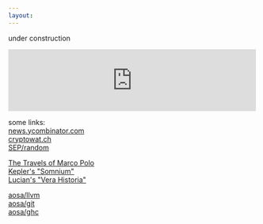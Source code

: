 ```yaml
---
layout:
---
```

under construction

<iframe width="500" height="125" src="https://clyp.it/zygg1leg/widget" frameborder="0"></iframe>

some links:<br>
[news.ycombinator.com](https://news.ycombinator.com)<br>
[cryptowat.ch](https://cryptowat.ch)<br>
[SEP/random](https://plato.stanford.edu/cgi-bin/encyclopedia/random)<br>

[The Travels of Marco Polo](https://en.wikisource.org/wiki/The_Travels_of_Marco_Polo)<br>
[Kepler's "Somnium"](https://somniumproject.wordpress.com/somnium)<br>
[Lucian's "Vera Historia"](http://lucianofsamosata.info/TheTrueHistory.html)<br>

[aosa/llvm](aosabook.org/en/llvm.html)<br>
[aosa/git](aosabook.org/en/git.html)<br>
[aosa/ghc](aosabook.org/en/ghc.html)<br>
